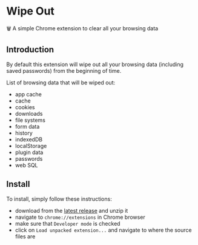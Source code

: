 # Wipe Out

🗑 A simple Chrome extension to clear all your browsing data

## Introduction

By default this extension will wipe out all your browsing data (including saved passwords) from the beginning of time.

List of browsing data that will be wiped out:

- app cache
- cache
- cookies
- downloads
- file systems
- form data
- history
- indexedDB
- localStorage
- plugin data
- passwords
- web SQL

## Install

To install, simply follow these instructions:

- download from the [latest release](https://github.com/jsstrn/wipe-out-for-chrome/releases/latest) and unzip it
- navigate to `chrome://extensions` in Chrome browser
- make sure that `Developer mode` is checked
- click on `Load unpacked extension...` and navigate to where the source files are
